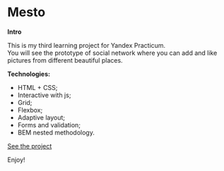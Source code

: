 # Mesto

**Intro**

This is my third learning project for Yandex Practicum.  
You will see the prototype of social network where you can add and like pictures from different beautiful places.

**Technologies:**
* HTML + CSS;
* Interactive with js;
* Grid;  
* Flexbox;
* Adaptive layout;   
* Forms and validation;
* BEM nested methodology.

[See the project](https://hryushek.github.io/mesto/)

Enjoy!
